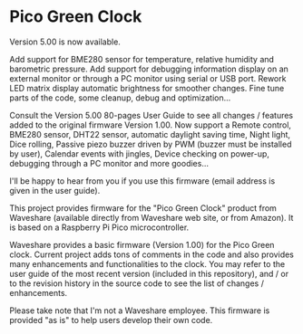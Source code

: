 # Pico Green Clock
Version 5.00 is now available.

Add support for BME280 sensor for temperature, relative humidity and barometric pressure.
Add support for debugging information display on an external monitor or through a PC monitor using serial or USB port.
Rework LED matrix display automatic brightness for smoother changes.
Fine tune parts of the code, some cleanup, debug and optimization...

Consult the Version 5.00 80-pages User Guide to see all changes / features added to the original firmware Version 1.00. 
Now support a Remote control, BME280 sensor, DHT22 sensor, automatic daylight saving time, Night light, Dice rolling, Passive piezo buzzer driven by PWM (buzzer must be installed by user), Calendar events with jingles, Device checking on power-up, debugging through a PC monitor and more goodies...

I'll be happy to hear from you if you use this firmware (email address is given in the user guide).

This project provides firmware for the "Pico Green Clock" product from Waveshare (available directly from Waveshare web site, or from Amazon).
It is based on a Raspberry Pi Pico microcontroller.

Waveshare provides a basic firmware (Version 1.00) for the Pico Green clock. Current project adds tons of comments in the code and also provides many
enhancements and functionalities to the clock. You may refer to the user guide of the most recent version (included in this repository), and / or to the revision history in the source code to see the list of changes / enhancements.

Please take note that I'm not a Waveshare employee. This firmware is provided "as is" to help users develop their own code.
